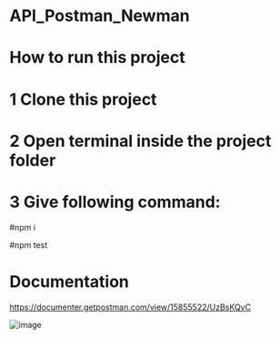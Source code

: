 # API_Postman_Newman

# How to run this project

# 1 Clone this project

# 2 Open terminal inside the project folder

# 3 Give following command: 
#npm i

#npm test

# Documentation
https://documenter.getpostman.com/view/15855522/UzBsKQvC

![image](https://user-images.githubusercontent.com/29955878/176121398-d40cdaa6-7bf1-460a-a858-f8f03ff5e69f.png)


